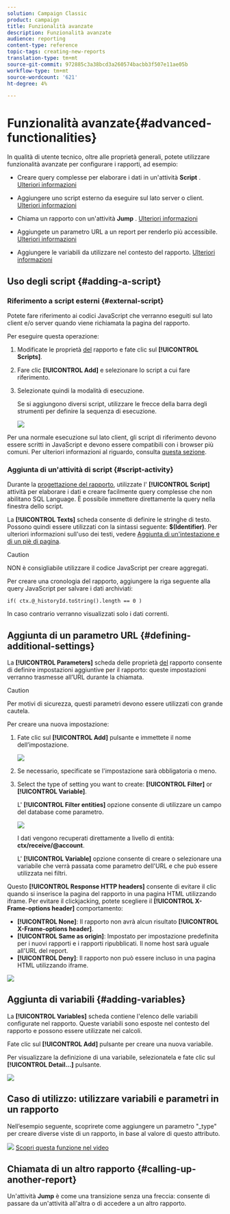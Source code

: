 ```yaml
---
solution: Campaign Classic
product: campaign
title: Funzionalità avanzate
description: Funzionalità avanzate
audience: reporting
content-type: reference
topic-tags: creating-new-reports
translation-type: tm+mt
source-git-commit: 972885c3a38bcd3a260574bacbb3f507e11ae05b
workflow-type: tm+mt
source-wordcount: '621'
ht-degree: 4%

---
```



# Funzionalità avanzate{#advanced-functionalities}

In qualità di utente tecnico, oltre alle proprietà [](../../reporting/using/properties-of-the-report.md)generali, potete utilizzare funzionalità avanzate per configurare i rapporti, ad esempio:

* Creare query complesse per elaborare i dati in un&#39;attività **Script** . [Ulteriori informazioni](#script-activity)

* Aggiungere uno script esterno da eseguire sul lato server o client. [Ulteriori informazioni](#external-script)

* Chiama un rapporto con un&#39;attività **Jump** . [Ulteriori informazioni](#calling-up-another-report)

* Aggiungete un parametro URL a un report per renderlo più accessibile. [Ulteriori informazioni](#calling-up-another-report)

* Aggiungere le variabili da utilizzare nel contesto del rapporto. [Ulteriori informazioni](#adding-variables)

## Uso degli script {#adding-a-script}

### Riferimento a script esterni {#external-script}

Potete fare riferimento ai codici JavaScript che verranno eseguiti sul lato client e/o server quando viene richiamata la pagina del rapporto.

Per eseguire questa operazione:

1. Modificate le proprietà [del](../../reporting/using/properties-of-the-report.md) rapporto e fate clic sul **[!UICONTROL Scripts]**.
1. Fare clic **[!UICONTROL Add]** e selezionare lo script a cui fare riferimento.
1. Selezionate quindi la modalità di esecuzione.

   Se si aggiungono diversi script, utilizzare le frecce della barra degli strumenti per definire la sequenza di esecuzione.

   ![](assets/reporting_custom_js.png)

Per una normale esecuzione sul lato client, gli script di riferimento devono essere scritti in JavaScript e devono essere compatibili con i browser più comuni. Per ulteriori informazioni al riguardo, consulta [questa sezione](../../web/using/web-forms-answers.md).

### Aggiunta di un&#39;attività di script {#script-activity}

Durante la [progettazione del rapporto](../../reporting/using/creating-a-new-report.md#modelizing-the-chart), utilizzate l&#39; **[!UICONTROL Script]** attività per elaborare i dati e creare facilmente query complesse che non abilitano SQL Language. È possibile immettere direttamente la query nella finestra dello script.

La **[!UICONTROL Texts]** scheda consente di definire le stringhe di testo. Possono quindi essere utilizzati con la sintassi seguente: **$(Identifier)**. Per ulteriori informazioni sull&#39;uso dei testi, vedere [Aggiunta di un&#39;intestazione e di un piè di pagina](../../reporting/using/element-layout.md#adding-a-header-and-a-footer).

>[!CAUTION]
>
>NON è consigliabile utilizzare il codice JavaScript per creare aggregati.

Per creare una cronologia del rapporto, aggiungere la riga seguente alla query JavaScript per salvare i dati archiviati:

```
if( ctx.@_historyId.toString().length == 0 )
```

In caso contrario verranno visualizzati solo i dati correnti.

## Aggiunta di un parametro URL {#defining-additional-settings}

La **[!UICONTROL Parameters]** scheda delle proprietà [del](../../reporting/using/properties-of-the-report.md) rapporto consente di definire impostazioni aggiuntive per il rapporto: queste impostazioni verranno trasmesse all’URL durante la chiamata.

>[!CAUTION]
>
>Per motivi di sicurezza, questi parametri devono essere utilizzati con grande cautela.

Per creare una nuova impostazione:

1. Fate clic sul **[!UICONTROL Add]** pulsante e immettete il nome dell’impostazione.

   ![](assets/s_ncs_advuser_report_properties_09a.png)

1. Se necessario, specificate se l&#39;impostazione sarà obbligatoria o meno.

1. Select the type of setting you want to create: **[!UICONTROL Filter]** or **[!UICONTROL Variable]**.

   L&#39; **[!UICONTROL Filter entities]** opzione consente di utilizzare un campo del database come parametro.

   ![](assets/s_ncs_advuser_report_properties_09b.png)

   I dati vengono recuperati direttamente a livello di entità: **ctx/receive/@account**.

   L&#39; **[!UICONTROL Variable]** opzione consente di creare o selezionare una variabile che verrà passata come parametro dell&#39;URL e che può essere utilizzata nei filtri.

Questo **[!UICONTROL Response HTTP headers]** consente di evitare il clic quando si inserisce la pagina del rapporto in una pagina HTML utilizzando iframe. Per evitare il clickjacking, potete scegliere il **[!UICONTROL X-Frame-options header]** comportamento:

* **[!UICONTROL None]**: Il rapporto non avrà alcun risultato **[!UICONTROL X-Frame-options header]**.
* **[!UICONTROL Same as origin]**: Impostato per impostazione predefinita per i nuovi rapporti e i rapporti ripubblicati. Il nome host sarà uguale all&#39;URL del report.
* **[!UICONTROL Deny]**: Il rapporto non può essere incluso in una pagina HTML utilizzando iframe.

![](assets/s_ncs_advuser_report_properties_09c.png)

## Aggiunta di variabili {#adding-variables}

La **[!UICONTROL Variables]** scheda contiene l&#39;elenco delle variabili configurate nel rapporto. Queste variabili sono esposte nel contesto del rapporto e possono essere utilizzate nei calcoli.

Fate clic sul **[!UICONTROL Add]** pulsante per creare una nuova variabile.

Per visualizzare la definizione di una variabile, selezionatela e fate clic sul **[!UICONTROL Detail...]** pulsante.

![](assets/s_ncs_advuser_report_properties_10.png)

## Caso di utilizzo: utilizzare variabili e parametri in un rapporto

Nell’esempio seguente, scoprirete come aggiungere un parametro &quot;_type&quot; per creare diverse viste di un rapporto, in base al valore di questo attributo.

![](assets/do-not-localize/how-to-video.png) [Scopri questa funzione nel video](https://helpx.adobe.com/campaign/classic/how-to/add-url-parameter-in-acv6.html?playlist=/ccx/v1/collection/product/campaign/classic/segment/business-practitioners/explevel/intermediate/applaunch/how-to-4/collection.ccx.js&amp;ref=helpx.adobe.com)


## Chiamata di un altro rapporto {#calling-up-another-report}

Un&#39;attività **Jump** è come una transizione senza una freccia: consente di passare da un&#39;attività all&#39;altra o di accedere a un altro rapporto.

